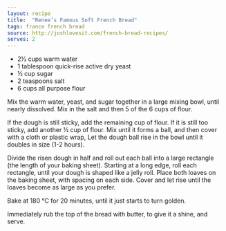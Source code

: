 ```yaml
---
layout: recipe
title:  "Renee’s Famous Soft French Bread"
tags: france french bread
source: http://joshlovesit.com/french-bread-recipes/
serves: 2
---
```

* 2½ cups warm water
* 1 tablespoon quick-rise active dry yeast
* ½ cup sugar
* 2 teaspoons salt
* 6 cups all purpose flour

Mix the warm water, yeast, and sugar together in a large mixing bowl, until nearly dissolved. Mix in the salt and then 5 of the 6 cups of flour.

If the dough is still sticky, add the remaining cup of flour. If it is still too sticky, add another ½ cup of flour. Mix until it forms a ball, and then cover with a cloth or plastic wrap, Let the dough ball rise in the bowl until it doubles in size (1-2 hours).

Divide the risen dough in half and roll out each ball into a large rectangle (the length of your baking sheet). Starting at a long edge, roll each rectangle, until your dough is shaped like a jelly roll. Place both loaves on the baking sheet, with spacing on each side. Cover and let rise until the loaves become as large as you prefer.

Bake at 180 °C for 20 minutes, until it just starts to turn golden.

Immediately rub the top of the bread with butter, to give it a shine, and serve.
